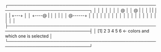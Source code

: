 ┌─────────────────────────────────────────────────────────────────────────────┐
│                                                                             │
│                                                                             │
│                                                                             │
│        @                                                                    │
│     @  |                                                                    │
│     |  |                                                                    │
│     |  +---+                                                                │
│     +----@ |                                                                │
│            |                                                                │
│     @------+                                                                │
│                                                                             │
│                                                                             │
│                                                                             │
│                                                                             │
│                                                                             │
│                                                                             │
│                                                                             │
│                                                                             │
│                                                                             │
│                                                                             │
├─────────────────────────────────────────────────────────────────────────────┤
│ [1]  2   3   4   5   6  <- colors and which one is selected                 │
└─────────────────────────────────────────────────────────────────────────────┘
